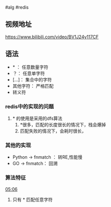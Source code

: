#alg #redis

## 视频地址

https://www.bilibili.com/video/BV1J24y117CF


## 语法

-  \*  ： 任意数量字符
-  ？： 任意单字符
- [...]： 集合中的字符
- 其他字符： 严格匹配
- 转义符

### redis中的实现的问题


1.  \* 的使用是采用的dfs算法
	1.  \*很多，匹配的长度很长的情况下，栈会爆掉
	2.  匹配失败的情况下，会耗时很长，

### 其他的实现

- Python -> fnmatch ： 转RE,性能慢
- GO -> fnmatch： 回溯

### 算法特征

[05:06](https://www.bilibili.com/video/BV1J24y117CF#t=306.362147)

1.  只有 \* 匹配任意字符


